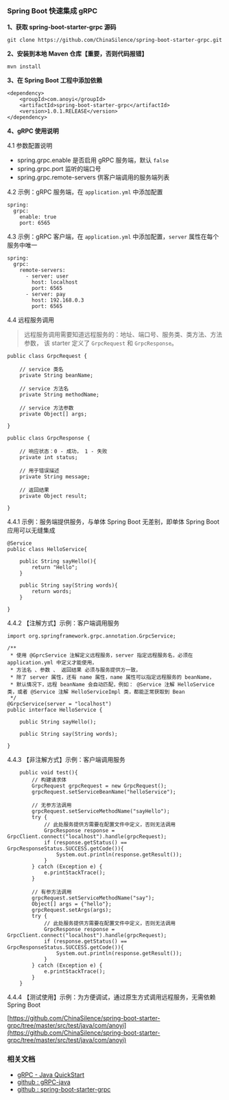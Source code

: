 ### Spring Boot 快速集成 gRPC

**1、获取 spring-boot-starter-grpc 源码**
```
git clone https://github.com/ChinaSilence/spring-boot-starter-grpc.git
```

**2、安装到本地 Maven 仓库【重要，否则代码报错】**
```
mvn install
```

**3、在 Spring Boot 工程中添加依赖**
```
<dependency>
    <groupId>com.anoyi</groupId>
    <artifactId>spring-boot-starter-grpc</artifactId>
    <version>1.0.1.RELEASE</version>
</dependency>
```

**4、gRPC 使用说明**

4.1 参数配置说明
- spring.grpc.enable 是否启用 gRPC 服务端，默认 `false`
- spring.grpc.port 监听的端口号
- spring.grpc.remote-servers 供客户端调用的服务端列表

4.2 示例：gRPC 服务端，在 `application.yml` 中添加配置
```
spring:
  grpc:
    enable: true
    port: 6565
```

4.3 示例：gRPC 客户端，在 `application.yml` 中添加配置，`server` 属性在每个服务中唯一
```
spring:
  grpc:
    remote-servers:
      - server: user
        host: localhost
        port: 6565
      - server: pay
        host: 192.168.0.3
        port: 6565
```

4.4 远程服务调用
> 远程服务调用需要知道远程服务的：地址、端口号、服务类、类方法、方法参数，
> 该 starter 定义了 `GrpcRequest` 和 `GrpcResponse`。
```
public class GrpcRequest {

    // service 类名
    private String beanName;

    // service 方法名
    private String methodName;

    // service 方法参数
    private Object[] args;

}
```
```
public class GrpcResponse {

    // 响应状态：0 - 成功， 1 - 失败
    private int status;

    // 用于错误描述
    private String message;

    // 返回结果
    private Object result;

}
```

4.4.1 示例：服务端提供服务，与单体 Spring Boot 无差别，即单体 Spring Boot 应用可以无缝集成
```
@Service
public class HelloService{

    public String sayHello(){
        return "Hello";
    }

    public String say(String words){
        return words;
    }

}
```
4.4.2 【注解方式】示例：客户端调用服务
```
import org.springframework.grpc.annotation.GrpcService;

/**
 * 使用 @GprcService 注解定义远程服务，server 指定远程服务名，必须在 application.yml 中定义才能使用，
 * 方法名 、参数 、 返回结果 必须与服务提供方一致，
 * 除了 server 属性，还有 name 属性，name 属性可以指定远程服务的 beanName，
 * 默认情况下，远程 beanName 会自动匹配，例如： @Service 注解 HelloService 类，或者 @Service 注解 HelloServiceImpl 类，都能正常获取到 Bean
 */
@GrpcService(server = "localhost")
public interface HelloService {

    public String sayHello();

    public String say(String words);

}

```

4.4.3 【非注解方式】示例：客户端调用服务
```
    public void test(){
        // 构建请求体
        GrpcRequest grpcRequest = new GrpcRequest();
        grpcRequest.setServiceBeanName("helloService");

        // 无参方法调用
        grpcRequest.setServiceMethodName("sayHello");
        try {
            // 此处服务提供方需要在配置文件中定义，否则无法调用
            GrpcResponse response = GrpcClient.connect("localhost").handle(grpcRequest);
            if (response.getStatus() == GrpcResponseStatus.SUCCESS.getCode()){
                System.out.println(response.getResult());
            }
        } catch (Exception e) {
            e.printStackTrace();
        }

        // 有参方法调用
        grpcRequest.setServiceMethodName("say");
        Object[] args = {"hello"};
        grpcRequest.setArgs(args);
        try {
            // 此处服务提供方需要在配置文件中定义，否则无法调用
            GrpcResponse response = GrpcClient.connect("localhost").handle(grpcRequest);
            if (response.getStatus() == GrpcResponseStatus.SUCCESS.getCode()){
                System.out.println(response.getResult());
            }
        } catch (Exception e) {
            e.printStackTrace();
        }
    }
```

4.4.4 【测试使用】示例：为方便调试，通过原生方式调用远程服务，无需依赖 Spring Boot

[https://github.com/ChinaSilence/spring-boot-starter-grpc/tree/master/src/test/java/com/anoyi](https://github.com/ChinaSilence/spring-boot-starter-grpc/tree/master/src/test/java/com/anoyi)

### 相关文档
- [gRPC - Java QuickStart](https://grpc.io/docs/quickstart/java.html)
- [github : gRPC-java](https://github.com/grpc/grpc-java)
- [github : spring-boot-starter-grpc](https://github.com/ChinaSilence/spring-boot-starter-grpc)